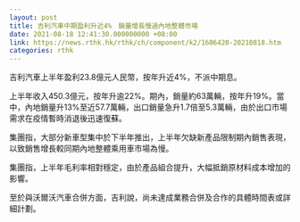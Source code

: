 ```yaml
---
layout: post
title: 吉利汽車中期盈利升近4%　銷量增長慢過內地整體市場
date: 2021-08-18 12:41:30.000000000 +08:00
link: https://news.rthk.hk/rthk/ch/component/k2/1606420-20210818.htm
categories: rthk
---
```


吉利汽車上半年盈利23.8億元人民幣，按年升近4%，不派中期息。

上半年收入450.3億元，按年升逾22%。期內，銷量約63萬輛，按年升19%。當中，內地銷量升13%至近57.7萬輛，出口銷量急升1.7倍至5.3萬輛，由於出口市場需求在疫情暫時消退後迅速復蘇。

集團指，大部分新車型集中於下半年推出，上半年欠缺新產品限制期內銷售表現，以致銷售增長較同期內地整體乘用車市場為慢。

集團指，上半年毛利率相對穩定，由於產品組合提升，大幅抵銷原材料成本增加的影響。

至於與沃爾沃汽車合併方面，吉利說，尚未達成業務合併及合作的具體時間表或詳細計劃。
